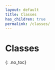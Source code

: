 ```yaml
---
layout: default
title: Classes
has_children: true
permalink: /classes/
---
```


# Classes
{: .no_toc}
